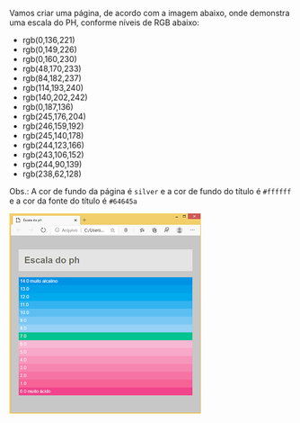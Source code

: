 Vamos criar uma página, de acordo com a imagem abaixo, onde demonstra uma escala do PH, conforme níveis de RGB abaixo:
- rgb(0,136,221)
- rgb(0,149,226)
- rgb(0,160,230)
- rgb(48,170,233)
- rgb(84,182,237)
- rgb(114,193,240)
- rgb(140,202,242)
- rgb(0,187,136)
- rgb(245,176,204)
- rgb(246,159,192)
- rgb(245,140,178)
- rgb(244,123,166)
- rgb(243,106,152)
- rgb(244,90,139)
- rgb(238,62,128)

Obs.: A cor de fundo da página é `silver` e a cor de fundo do título é `#ffffff` e a cor da fonte do título é `#64645a`

![img.png](img.png)